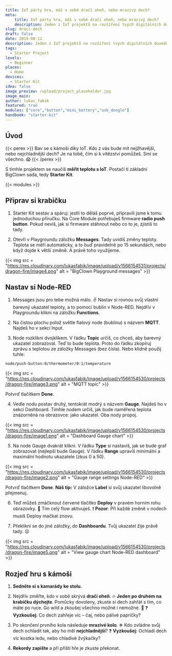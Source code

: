 ```yaml
---
title: IoT párty hra, máš v sobě dračí oheň, nebo mrazivý dech?
meta:
    title: IoT párty hra, máš v sobě dračí oheň, nebo mrazivý dech?
    description: Jeden z IoT projektů na rozšíření tvých digitálních dovedností. Sestav se Starter Kitem od BigClownu zařízení, se kterým si s kamarády změříte teplotu dechu. Jak si pomůžeš, abys vyhrál?
slug: draci-dech
draft: false
date: 2019-08-12
description: Jeden z IoT projektů na rozšíření tvých digitálních dovedností. Sestav se Starter Kitem od BigClownu zařízení, se kterým si s kamarády změříte teplotu dechu. Jak si pomůžeš, abys vyhrál?
tags:
  - Starter Project
levels:
  - Beginner
places:
  - Home
devices:
  - Starter Kit
idea: false
image_preview: /upload/project_placeholder.jpg
image_main:
author: lukas_fabik
featured: true
modules: ["core","button","mini_battery","usb_dongle"]
handbook: "starter-kit"
---
```


## Úvod

{{< perex >}}
Bav se s kámoši díky IoT. Kdo z vás bude mít nejžhavější, nebo nejchladnější dech? Je na tobě, čím si k vítězství pomůžeš. Smí se všechno. 😱
{{< /perex >}}

S tímhle projektem se naučíš **měřit teplotu s IoT**. Postačí ti základní BigClown sada, tedy **Starter Kit**.

{{< modules >}}

## Připrav si krabičku

1. Starter Kit sestav a spáruj: jestli to děláš poprvé, připravili jsme k tomu jednoduchou příručku. Na Core Module potřebuješ firmware **radio push button**. Pokud nevíš, jak si firmware stáhnout nebo co to je, zjistíš to tady.

2. Otevři v Playgroundu záložku **Messages**. Tady uvidíš změny teploty. Teplota se měří automaticky, a to buď pravidelně po 15 sekundách, nebo když dojde k větší změně. A právě toho využijeme.

{{< img src = "https://res.cloudinary.com/lukasfabik/image/upload/v1566154531/projects/dragon-fire/image4.png" alt = "BigClown Playground messages" >}}

## Nastav si Node-RED

1. Messages jsou pro tebe možná málo. ✌️ Nastav si rovnou svůj vlastní barevný ukazatel teploty, a to pomocí bublin v Node-RED. Nejdřív v Playgroundu klikni na záložku **Functions**.

2. Na čistou plochu polož světle fialový node (bublinu) s názvem **MQTT**. Najdeš ho v sekci Input.

3. Node rozklikni dvojklikem. V řádku **Topic** určíš, co chceš, aby barevný ukazatel zobrazoval. Teď to bude teplota. Proto do řádku zkopíruj zprávu s teplotou ze záložky Messages (bez čísla). Nebo klidně použij tuhle:
```
node/push-button:0/thermometer/0:1/temperature
```

{{< img src = "https://res.cloudinary.com/lukasfabik/image/upload/v1566154530/projects/dragon-fire/image3.png" alt = "MQTT topic" >}}

Potvrď tlačítkem **Done**.

4. Vedle nodu postav druhý, tentokrát modrý s názvem **Gauge**. Najdeš ho v sekci Dashboard. Tímhle nodem určíš, jak bude naměřená teplota znázorněná na obrazovce: jako ukazatel. Oba nody propoj.

{{< img src = "https://res.cloudinary.com/lukasfabik/image/upload/v1566154530/projects/dragon-fire/image1.png" alt = "Dashboard Gauge chart" >}}

5. Na node Gauge dvakrát klikni. V řádku **Type** si nastavíš, jak se bude graf zobrazovat (nejlepší bude Gauge). V řádku **Range** upravíš minimální a maximální hodnotu ukazatele (zkus 0 a 50).

{{< img src = "https://res.cloudinary.com/lukasfabik/image/upload/v1566154530/projects/dragon-fire/image2.png" alt = "Gauge range settings Node-RED" >}}

Potvrď tlačítkem **Done**.
**Náš tip:** V záložce **Label** si svůj ukazatel libovolně přejmenuj.

6. Teď můžeš zmáčknout červené tlačítko **Deploy** v pravém horním rohu obrazovky. 🚨 Tím celý flow aktivuješ.
❗ **Pozor**: Při každé změně v nodech musíš Deploy mačkat znovu.

7. Překlikni se do jiné záložky, do **Dashboardu**. Tvůj ukazatel žije právě tady. 😲

{{< img src = "https://res.cloudinary.com/lukasfabik/image/upload/v1566154530/projects/dragon-fire/image5.png" alt = "View gauge chart Node-RED dashboard" >}}

## Rozjeď hru s kámoši

1. **Sedněte si s kamarády ke stolu.**

2. Nejdřív změřte, kdo v sobě skrývá **dračí oheň**. 🔥 **Jeden po druhém na krabičku dýchejte**. Pomůcky dovoleny, zkuste si dech zahřát s tím, co máte po ruce. Go wild a zkoušej všechno možné i nemožné. 🙌
❓ **Vyzkoušej:** Co dech zahřeje víc – čaj, nebo pálivé papričky?

3. Po skončení prvního kola následuje **mrazivé kolo**. ❄ Kdo zvládne svůj dech ochladit tak, aby ho měl **nejchladnější**?
❓ **Vyzkoušej:** Ochladí dech víc kostka ledu, nebo chladivé žvýkačky?

4. **Rekordy zapište** a při příští hře je zkuste překonat.
